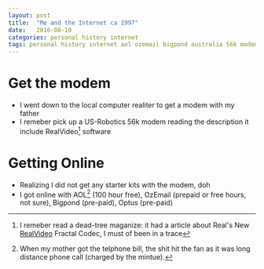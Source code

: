```yaml
---
layout: post
title:  "Me and the Internet ca 1997"
date:   2016-08-10
categories: personal history internet
tags: personal history internet aol ozemail bigpond australia 56k modem
---
```

# Get the modem #
* I went down to the local computer realiter to get a modem with my father
* I remeber pick up a US-Robotics 56k modem reading the description it include RealVideo[^1] software

# Getting Online #
* Realizing I did not get any starter kits with the modem, doh
* I got online with AOL[^2] (100 hour free), OzEmail (prepaid or free hours, not sure), Bigpond (pre-paid), Optus (pre-paid)

[^1]: I remeber read a dead-tree maganize: it had a article about Real's New [RealVideo](https://en.wikipedia.org/wiki/RealVideo) Fractal Codec, I must of been in a trace
[^2]: When my mother got the telphone bill, the shit hit the fan as it was long distance phone call (charged by the mintue).
